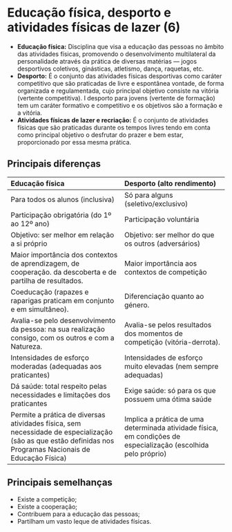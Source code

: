 # Educação física, desporto e atividades físicas de lazer (6)

* __Educação física:__ Disciplina que visa a educação das pessoas no âmbito das atividades físicas, promovendo o desenvolvimento multilateral da personalidade através da prática de diversas matérias — jogos desportivos coletivos, ginásticas, atletismo, dança, raquetas, etc.
* __Desporto:__ É o conjunto das atividades físicas desportivas como caráter competitivo que são praticadas de livre e espontânea vontade, de forma organizada e regulamentada, cujo principal objetivo consiste na vitória (vertente competitiva). I desporto para jovens (vertente de formação) tem um caráter formativo e competitivo e os objetivos são a formação e a vitória.
* __Atividades físicas de lazer e recriação:__ É o conjunto de atividades físicas que são praticadas durante os tempos livres tendo em conta como principal objetivo o desfrutar do prazer e bem estar, proporcionado por essa mesma prática.

## Principais diferenças

| Educação física | Desporto (alto rendimento) |
| :--- | :--- |
| Para todos os alunos (inclusiva) | Só para alguns (seletivo/exclusivo) |
| Participação obrigatória (do 1º ao 12º ano) | Participação voluntária |
| Objetivo: ser melhor em relação a si próprio | Objetivo: ser melhor do que os outros (adversários) |
| Maior importância dos contextos de aprendizagem, de cooperação. da descoberta e de partilha de resultados. | Maior importância aos contextos de competição |
| Coeducação (rapazes e raparigas praticam em conjunto e em simultâneo). | Diferenciação quanto ao género.
| Avalia-se pelo desenvolvimento da pessoa: na sua realização consigo, com os outros e com a Natureza. | Avalia-se pelos resultados dos momentos de competição (vitória-derrota).
| Intensidades de esforço moderadas (adequadas aos praticantes) | Intensidades de esforço muito elevadas (nem sempre adequadas) |
| Dá saúde: total respeito pelas necessidades e limitações dos praticantes | Exige saúde: só para os que possuem uma ótima saúde |
| Permite a prática de diversas atividades física, sem necessidade de especialização (são as que estão definidas nos Programas Nacionais de Educação Física) | Implica a prática de uma determinada atividade física, em condições de especialização (escolhida pelo próprio) |

## Principais semelhanças

* Existe a competição;
* Existe a cooperação;
* Contribuem para a educação das pessoas;
* Partilham um vasto leque de atividades físicas.
